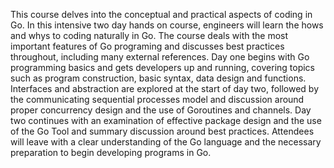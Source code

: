This course delves into the conceptual and practical aspects of coding in Go. In this intensive two day hands on course, engineers will learn the hows and whys to coding naturally in Go. The course deals with the most important features of Go programing and discusses best practices throughout, including many external references. Day one begins with Go programming basics and gets developers up and running, covering topics such as program construction, basic syntax, data design and functions. Interfaces and abstraction are explored at the start of day two, followed by the communicating sequential processes model and discussion around proper concurrency design and the use of Goroutines and channels. Day two continues with an examination of effective package design and the use of the Go Tool and summary discussion around best practices. Attendees will leave with a clear understanding of the Go language and the necessary preparation to begin developing programs in Go.
